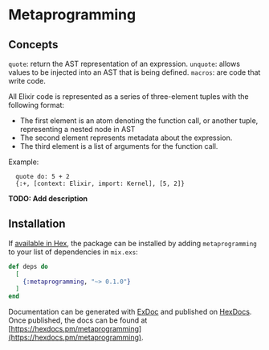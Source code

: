 # Metaprogramming

## Concepts

`quote`: return the AST representation of an expression.
`unquote`: allows values to be injected into an AST that is being defined.
`macros`: are code that write code.

All Elixir code is represented as a series of three-element tuples with the following format:
- The first element is an atom denoting the function call, or another tuple, representing a nested node in AST
- The second element represents metadata about the expression.
- The third element is a list of arguments for the function call.

Example: 
```
  quote do: 5 + 2
  {:+, [context: Elixir, import: Kernel], [5, 2]}
```

**TODO: Add description**

## Installation

If [available in Hex](https://hex.pm/docs/publish), the package can be installed
by adding `metaprogramming` to your list of dependencies in `mix.exs`:

```elixir
def deps do
  [
    {:metaprogramming, "~> 0.1.0"}
  ]
end
```

Documentation can be generated with [ExDoc](https://github.com/elixir-lang/ex_doc)
and published on [HexDocs](https://hexdocs.pm). Once published, the docs can
be found at [https://hexdocs.pm/metaprogramming](https://hexdocs.pm/metaprogramming).

